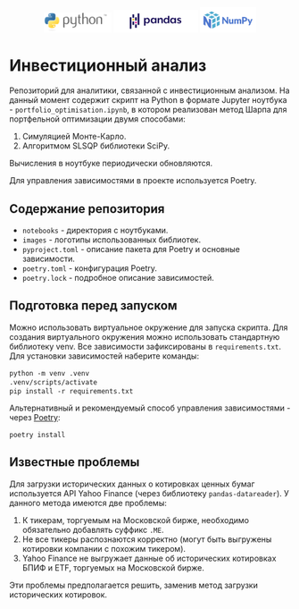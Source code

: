 <center><div class="row"><img src=".\images\python-logo-generic.svg" width="24%"> <img src=".\images\pandas.svg" width="30%"> <img src=".\images\numpylogo.svg" width="20%"></div></center>

# Инвестиционный анализ

Репозиторий для аналитики, связанной с инвестиционным анализом. На данный момент содержит скрипт на Python в формате Jupyter ноутбука - `portfolio_optimisation.ipynb`, в котором реализован метод Шарпа для портфельной оптимизации двумя способами:

1. Симуляцией Монте-Карло.
2. Алгоритмом SLSQP библиотеки SciPy.

Вычисления в ноутбуке периодически обновляются.

Для управления зависимостями в проекте используется Poetry.

## Содержание репозитория

* `notebooks` - директория с ноутбуками.
* `images` - логотипы использованных библиотек.
* `pyproject.toml` - описание пакета для Poetry и основные зависимости.
* `poetry.toml` - конфигурация Poetry.
* `poetry.lock` - подробное описание зависимостей.

## Подготовка перед запуском

Можно использовать виртуальное окружение для запуска скрипта. Для создания виртуального окружения можно использовать стандартную библиотеку venv. Все зависимости зафиксированы в `requirements.txt`. Для установки зависимостей наберите команды:

    python -m venv .venv
    .venv/scripts/activate
    pip install -r requirements.txt
    
Альтернативный и рекомендуемый способ управления зависимостями - через [Poetry](https://python-poetry.org/):

    poetry install
    
## Известные проблемы

Для загрузки исторических данных о котировках ценных бумаг используется API Yahoo Finance (через библиотеку `pandas-datareader`). У данного метода имеются две проблемы:

1. К тикерам, торгуемым на Московской бирже, необходимо обязательно добавлять суффикс `.ME`.
2. Не все тикеры распознаются корректно (могут быть выгружены котировки компании с похожим тикером).
3. Yahoo Finance не выгружает данные об исторических котировках БПИФ и ETF, торгуемых на Московской бирже.

Эти проблемы предполагается решить, заменив метод загрузки исторических котировок.
